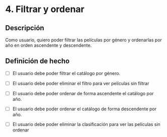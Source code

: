 # 4. Filtrar y ordenar

## Descripción

Como usuario, quiero poder filtrar las películas por género y ordenarlas por año en orden ascendente y descendente.

## Definición de hecho

- [ ] El usuario debe poder filtrar el catálogo por género.

- [ ] El usuario debe poder eliminar el filtro para ver películas sin filtrar

- [ ] El usuario debe poder ordenar de forma ascendente el catálogo por año.

- [ ] El usuario debe poder ordenar el catálogo de forma descendente por año.

- [ ] El usuario debe poder eliminar la clasificación para ver las películas sin ordenar
